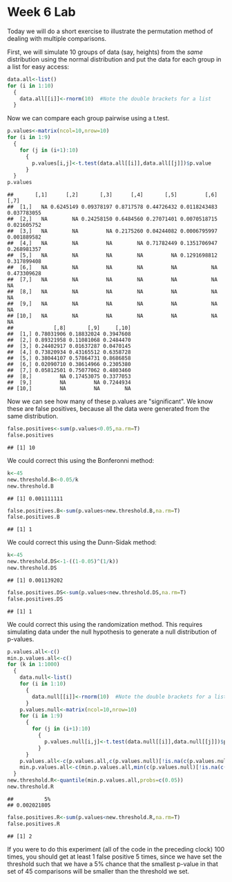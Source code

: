 Week 6 Lab
=============
  
Today we will do a short exercise to illustrate the permutation method of dealing with multiple comparisons.

First, we will simulate 10 groups of data (say, heights) from the *same* distribution using the normal distribution and put the data for each group in a list for easy access:


```r
data.all<-list()
for (i in 1:10)
  {
    data.all[[i]]<-rnorm(10)  #Note the double brackets for a list
  }
```

Now we can compare each group pairwise using a t.test.


```r
p.values<-matrix(ncol=10,nrow=10)
for (i in 1:9)
  {
    for (j in (i+1):10)
      {
        p.values[i,j]<-t.test(data.all[[i]],data.all[[j]])$p.value 
      }
  }
p.values
```

```
##       [,1]      [,2]       [,3]      [,4]       [,5]         [,6]        [,7]
##  [1,]   NA 0.6245149 0.09378197 0.8717578 0.44726432 0.0118243483 0.037783055
##  [2,]   NA        NA 0.24258150 0.6484560 0.27071401 0.0070518715 0.021605752
##  [3,]   NA        NA         NA 0.2175260 0.04244082 0.0006795997 0.001889582
##  [4,]   NA        NA         NA        NA 0.71782449 0.1351706947 0.268981357
##  [5,]   NA        NA         NA        NA         NA 0.1291698812 0.317899408
##  [6,]   NA        NA         NA        NA         NA           NA 0.473309628
##  [7,]   NA        NA         NA        NA         NA           NA          NA
##  [8,]   NA        NA         NA        NA         NA           NA          NA
##  [9,]   NA        NA         NA        NA         NA           NA          NA
## [10,]   NA        NA         NA        NA         NA           NA          NA
##             [,8]       [,9]     [,10]
##  [1,] 0.78031906 0.18832024 0.3947608
##  [2,] 0.89321958 0.11081068 0.2484470
##  [3,] 0.24402917 0.01637287 0.0470145
##  [4,] 0.73820934 0.43165512 0.6358728
##  [5,] 0.38044107 0.57864731 0.8686858
##  [6,] 0.02090710 0.38614966 0.2305380
##  [7,] 0.05812501 0.75077062 0.4803460
##  [8,]         NA 0.17453075 0.3377053
##  [9,]         NA         NA 0.7244934
## [10,]         NA         NA        NA
```

Now we can see how many of these p.values are "significant". We know these are false positives, because all the data were generated from the same distribution.


```r
false.positives<-sum(p.values<0.05,na.rm=T)
false.positives
```

```
## [1] 10
```

We could correct this using the Bonferonni method:


```r
k<-45
new.threshold.B<-0.05/k
new.threshold.B
```

```
## [1] 0.001111111
```

```r
false.positives.B<-sum(p.values<new.threshold.B,na.rm=T)
false.positives.B
```

```
## [1] 1
```

We could correct this using the Dunn-Sidak method:


```r
k<-45
new.threshold.DS<-1-((1-0.05)^(1/k))
new.threshold.DS
```

```
## [1] 0.001139202
```

```r
false.positives.DS<-sum(p.values<new.threshold.DS,na.rm=T)
false.positives.DS
```

```
## [1] 1
```

We could correct this using the randomization method. This requires simulating data under the null hypothesis to generate a null distribution of p-values.



```r
p.values.all<-c()
min.p.values.all<-c()
for (k in 1:1000)
  {
    data.null<-list()
    for (i in 1:10)
      {
        data.null[[i]]<-rnorm(10)  #Note the double brackets for a list
      }
    p.values.null<-matrix(ncol=10,nrow=10)
    for (i in 1:9)
      {
        for (j in (i+1):10)
          {
            p.values.null[i,j]<-t.test(data.null[[i]],data.null[[j]])$p.value 
          }
      }
    p.values.all<-c(p.values.all,c(p.values.null)[!is.na(c(p.values.null))])
    min.p.values.all<-c(min.p.values.all,min(c(p.values.null)[!is.na(c(p.values.null))]))
  }
new.threshold.R<-quantile(min.p.values.all,probs=c(0.05))
new.threshold.R
```

```
##          5% 
## 0.002021805
```

```r
false.positives.R<-sum(p.values<new.threshold.R,na.rm=T)
false.positives.R
```

```
## [1] 2
```

If you were to do this experiment (all of the code in the preceding clock) 100 times, you should get at least 1 false positive 5 times, since we have set the threshold such that we have a 5% chance that the smallest p-value in that set of 45 comparisons will be smaller than the threshold we set.
